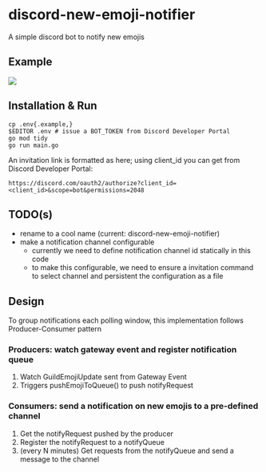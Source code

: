 # discord-new-emoji-notifier
A simple discord bot to notify new emojis

## Example
![](https://user-images.githubusercontent.com/1993005/211133828-516fe67d-e295-42b1-bdf3-3d4095c1bdf9.png)

## Installation & Run
```
cp .env{.example,}
$EDITOR .env # issue a BOT_TOKEN from Discord Developer Portal
go mod tidy
go run main.go
```

An invitation link is formatted as here; using client_id you can get from Discord Developer Portal:
```
https://discord.com/oauth2/authorize?client_id=<client_id>&scope=bot&permissions=2048
```

## TODO(s)
- rename to a cool name (current: discord-new-emoji-notifier)
- make a notification channel configurable
  - currently we need to define notification channel id statically in this code
  - to make this configurable, we need to ensure a invitation command to select channel and persistent the configuration as a file

## Design
To group notifications each polling window, this implementation follows Producer-Consumer pattern

### Producers: watch gateway event and register notification queue
1. Watch GuildEmojiUpdate sent from Gateway Event
1. Triggers pushEmojiToQueue() to push notifyRequest

### Consumers: send a notification on new emojis to a pre-defined channel
1. Get the notifyRequest pushed by the producer
1. Register the notifyRequest to a notifyQueue
1. (every N minutes) Get requests from the notifyQueue and send a message to the channel
